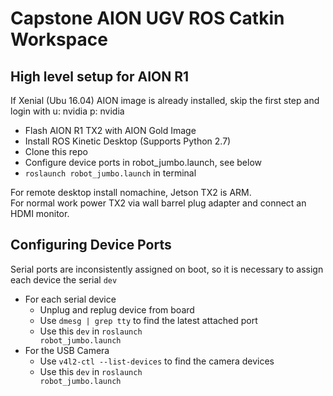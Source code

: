 # Capstone AION UGV ROS Catkin Workspace

## High level setup for AION R1
If Xenial (Ubu 16.04) AION image is already installed, skip the first step and login with u: nvidia p: nvidia
- Flash AION R1 TX2 with AION Gold Image
- Install ROS Kinetic Desktop (Supports Python 2.7)
- Clone this repo
- Configure device ports in robot_jumbo.launch, see below
- <code>roslaunch robot_jumbo.launch</code> in terminal

For remote desktop install nomachine, Jetson TX2 is ARM.  
For normal work power TX2 via wall barrel plug adapter and connect an HDMI monitor.

## Configuring Device Ports
Serial ports are inconsistently assigned on boot, so it is necessary to assign each device the serial <code>dev</code>
- For each serial device
  - Unplug and replug device from board
  - Use <code>dmesg | grep tty</code> to find the latest attached port
  - Use this <code>dev</code> in <code>roslaunch robot_jumbo.launch</code>
- For the USB Camera
  - Use <code>v4l2-ctl --list-devices</code> to find the camera devices
  - Use this <code>dev</code> in <code>roslaunch robot_jumbo.launch</code>
